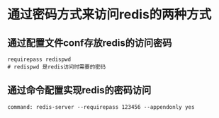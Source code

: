 

# 通过密码方式来访问redis的两种方式
## 通过配置文件conf存放redis的访问密码
```
requirepass redispwd
# redispwd 是redis访问时需要的密码 
```
## 通过命令配置实现redis的密码访问
```
command: redis-server --requirepass 123456 --appendonly yes
```


